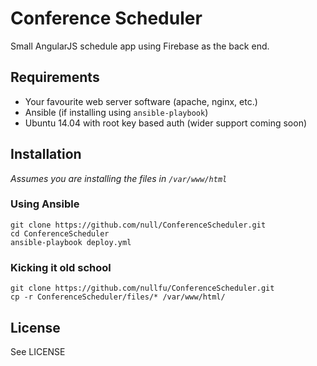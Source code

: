 # Conference Scheduler

Small AngularJS schedule app using Firebase as the back end.

## Requirements

* Your favourite web server software (apache, nginx, etc.)
* Ansible (if installing using `ansible-playbook`)
* Ubuntu 14.04 with root key based auth (wider support coming soon)

## Installation

*Assumes you are installing the files in `/var/www/html`*

### Using Ansible

```
git clone https://github.com/null/ConferenceScheduler.git
cd ConferenceScheduler
ansible-playbook deploy.yml
```

### Kicking it old school

```
git clone https://github.com/nullfu/ConferenceScheduler.git
cp -r ConferenceScheduler/files/* /var/www/html/
```

## License

See LICENSE
